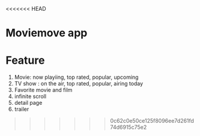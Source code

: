 <<<<<<< HEAD

# Moviemove app

# Feature
1. Movie: now playiing, top rated, popular, upcoming
2. TV show : on the air, top rated, popular, airing today
3. Favorite movie and film
4. infinite scroll
5. detail page
6. trailer
>>>>>>> 0c62c0e50ce125f8096ee7d261fd74d6915c75e2

